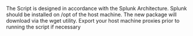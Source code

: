 The Script is designed in accordance with the Splunk Architecture.  Splunk should be installed on /opt of the host machine. The new package will download via the wget utility.  Export your host machine proxies prior to running the script if necessary


